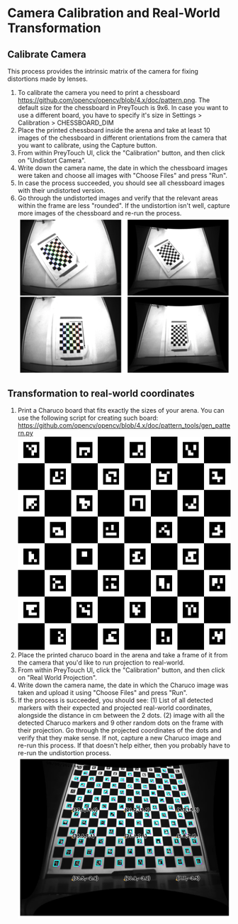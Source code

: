 # Camera Calibration and Real-World Transformation

## Calibrate Camera
This process provides the intrinsic matrix of the camera for fixing distortions made by lenses.
1. To calibrate the camera you need to print a chessboard https://github.com/opencv/opencv/blob/4.x/doc/pattern.png. The default size for the chessboard in PreyTouch is 9x6. In case you want to use a different board, you have to specify it's size in Settings > Calibration > CHESSBOARD_DIM
2. Place the printed chessboard inside the arena and take at least 10 images of the chessboard in different orientations from the camera that you want to calibrate, using the Capture button.
3. From within PreyTouch UI, click the "Calibration" button, and then click on "Undistort Camera".
4. Write down the camera name, the date in which the chessboard images were taken and choose all images with "Choose Files" and press "Run".
5. In case the process succeeded, you should see all chessboard images with their undistorted version.
6. Go through the undistorted images and verify that the relevant areas within the frame are less "rounded". If the undistortion isn't well, capture more images of the chessboard and re-run the process.
![undistort Image](/docs/images/undistortion_result.png)

## Transformation to real-world coordinates
1. Print a Charuco board that fits exactly the sizes of your arena. You can use the following script for creating such board:
https://github.com/opencv/opencv/blob/4.x/doc/pattern_tools/gen_pattern.py
![Charuco Image](/docs/images/charuco.png)
2. Place the printed charuco board in the arena and take a frame of it from the camera that you'd like to run projection to real-world.
3. From within PreyTouch UI, click the "Calibration" button, and then click on "Real World Projection".
4. Write down the camera name, the date in which the Charuco image was taken and upload it using "Choose Files" and press "Run".
5. If the process is succeeded, you should see: (1) List of all detected markers with
their expected and projected real-world coordinates, alongside the distance in cm between the 2 dots.
(2) image with all the detected Charuco markers and 9 other random dots 
on the frame with their projection. Go through the projected coordinates of the 
dots and verify that they make sense. If not, capture a new Charuco image and 
re-run this process. If that doesn't help either, then you probably have to 
re-run the undistortion process. 
![Charuco Image](/docs/images/realworld_projection_result.png)